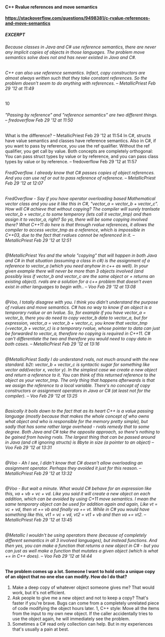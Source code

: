 #### C++ Rvalue references and move semantics
#### https://stackoverflow.com/questions/9498381/c-rvalue-references-and-move-semantics

##### EXCERPT
###### Because classes in Java and C# use reference semantics, there are never any implicit copies of objects in those languages. The problem move semantics solve does not and has never existed in Java and C#.


###### C++ can also use reference semantics. Infact, copy constructors are almost always written such that they take constant references. So the problem doesn't seem to do anything with references. – MetallicPriest Feb 29 '12 at 11:49 
10
###### "Passing by reference" and "reference semantics" are two different things. – fredoverflow Feb 29 '12 at 11:50
What is the difference? – MetallicPriest Feb 29 '12 at 11:54
In C#, structs have value semantics and classes have reference semantics. Also in C#, if you want to pass by reference, you use the ref qualifier. Without the ref qualifier, you get call by value. Both concepts are completely orthogonal: You can pass struct types by value or by reference, and you can pass class types by value or by reference. – fredoverflow Feb 29 '12 at 11:57
###### FredOverflow. I already know that C# passes copies of object references. And you can use ref or out to pass reference of reference. – MetallicPriest Feb 29 '12 at 12:07
###### FredOverflow - Say if you have operator overloading based Mathematical vector class and you use it like this in C#, "vector_a = vector_b + vector_c". How will C# achieve that without copying? The compiler will surely tranlsate vector_b + vector_c to some temperory (lets call it vector_tmp) and then assign it to vector_a, right? So ya, there will be some copying involved there? What C++11 do here is that through rvalue references, it allows the compiler to access vector_tmp as a reference, which is impossible in C++03, due to the fact that rvalues cannot be referenced in it. – MetallicPriest Feb 29 '12 at 12:51 
###### @MetallicPriest Yes and the whole "copying" that will happen in both Java and C# in that situation (assuming a class in c#) is the assignment of a reference to vector_a (which you need anyhow in c++ as well). In your given example there will never be more than 3 objects involved (and possibly less if vector_b and vector_c are the same object or + returns an existing object). rvals are a solution for a c++ problem that doesn't even exist in other languages to begin with.. – Voo Feb 29 '12 at 13:08 
###### @Voo, I totally disagree with you. I think you didn't understand the purpose of rvalues and move semantics. C# has no way to know if an object is a temporary rvalue or an lvalue. So, for example if you have vector_a = vector_b, there you do need to copy vector_b data to vector_a, but for expression, vector_a = vector_b + vector_c, you know that vector_tmp (=vector_b + vector_c) is a temporary rvalue, whose pointer to data can just be forwarded to vector_a, therefore no copying is required in C++11. C# can't differentiate the two and therefore you would need to copy data in both cases. – MetallicPriest Feb 29 '12 at 13:16 
###### @MetallicPriest Sadly I do understand rvals, not much around with the new standard. b2t: vector_b + vector_c is syntactic sugar for something like vector add(vector x, vector y). In the simplest case we create a new object and return a reference to it. You can think of this returned reference to the object as your vector_tmp. The only thing that happens afterwards is that we assign the reference to a local variable. There's no concept of copy constructors or assignment operators in Java or C# (at least not for the compiler). – Voo Feb 29 '12 at 13:25 
###### Basically it boils down to the fact that as its heart C++ is a value passing language (mostly because that makes the whole concept of who owns what object and who is responsible for the memory pretty simple), but sadly that has some rather large overhead - rvals remedy that to some degree. Both Java and C# take the opposite approach, so there's nothing to be gained from having rvals. The largest thing that can be passed around in Java (and c# ignoring structs) is 8byte in size (a pointer to an object) – Voo Feb 29 '12 at 13:31 
###### @Voo - Ah I see, I didn't know that C# doesn't allow overloading an assignment operator. Perhaps they avoided it just for this reason. – MetallicPriest Feb 29 '12 at 13:32 
###### @Voo - But wait a minute. What would C# behave for an expression like this, va + vb + vc + vd. Like you said it will create a new object on each addition, which can be avoided by using C+11 move semantics. I mean the same temporary object can be used for addition again and again, Like vt = vc + vd, then vt += vb and finally va += vt. While in C# you would have something like this, vt1 = vc + vd, vt2 = vt1 + vb and then va += vt2. – MetallicPriest Feb 29 '12 at 13:45 
###### @Metallic I wouldn't be using operators there (because of completely different semantics in all 3 involved languages), but instead functions. And then yes, you can make a function that returns a new object in C# - but you can just as well make a function that mutates a given object (which is what += in C++ does). – Voo Feb 29 '12 at 14:44

#### The problem comes up a lot. Someone I want to hold onto a unique copy of an object that no one else can modify. How do I do that?

1. Make a deep copy of whatever object someone gives me? That would work, but it's not efficient.
1. Ask people to give me a new object and not to keep a copy? That's faster if you're brave. Bugs can come from a completely unrelated piece of code modifying the object hours later.
1, C++ style: Move all the items from the input to my own new object. If the caller accidentally tries to use the object again, he will immediately see the problem.
1. Sometimes a C# read only collection can help. But in my experiences that's usually a pain at best.



